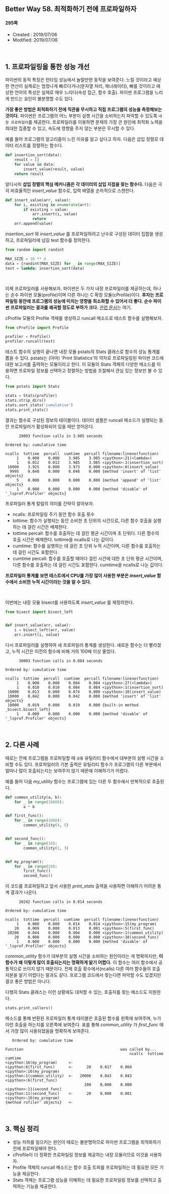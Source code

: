 ## Better Way 58. 최적화하기 전에 프로파일하자

#### 295쪽

* Created : 2019/07/06
* Modified: 2019/07/06

<br>

## 1. 프로파일링을 통한 성능 개선

파이썬의 동적 특징은 런타임 성능에서 놀랄만한 동작을 보여준다. 느릴 것이라고 예상한 연산이 실제로는 엄청나게 빠르다거나(문자열 처리, 제너레이터), 빠를 것이라고 예상한 언어의 특성은 실제로 매우 느리다(속성 접근, 함수 호출). 파이썬 프로그램을 느리게 만드는 요인이 불분명할 수도 있다.  

**가장 좋은 방법은 최적화하기 전에 직관을 무시하고 직접 프로그램의 성능을 측정해보는 것이다.** 파이썬은 프로그램의 어느 부분이 실행 시간을 소비하는지 파악할 수 있도록 `내장 프로파일러`를 제공한다. 프로파일러를 이용하면 문제의 가장 큰 원인에 최적화 노력을 최대한 집중할 수 있고, 속도에 영향을 주지 않는 부분은 무시할 수 있다.

예를 들어 프로그램의 알고리즘이 느린 이유를 알고 싶다고 하자. 다음은 삽입 정렬로 데이터 리스트를 정렬하는 함수다.

```python
def insertion_sort(data):
    result = []
    for value in data:
        insert_value(result, value)
    return result
```

알다시피 **삽입 정렬의 핵심 메커니즘은 각 데이터의 삽입 지접을 찾는 함수다.** 다음은 극히 비효율적인 *insert\_value* 함수로, 입력 배열을 순차적으로 스캔한다.

```python
def insert_value(arr, value):
    for i, existing in enumerate(arr):
        if existing > value:
            arr.insert(i, value)
            return
    arr.append(value)
```

*insertion\_sort* 와 *insert\_value* 를 프로파일하려고 난수로 구성된 데이터 집합을 생성하고, 프로파일러에 넘길 test 함수를 정의한다.

```python
from random import randint

MAX_SIZE = 10 ** 4
data = [randint(MAX_SIZE) for _ in range(MAX_SIZE)]
test = lambda: insertion_sort(data)
```

<br>

이제 프로파일러를 사용해보자. 파이썬은 두 가지 내장 프로파일러를 제공하는데, 하나는 순수 파이썬 모듈(profile)이며 다른 하나는 C 확장 모듈(cProfile)이다. **후자는 프로파일링 동안에 프로그램의 성능에 미치는 영향을 최소화할 수 있어서 더 좋다. 순수 파이썬 프로파일러는 결과를 왜곡할 정도로 부하가 크다.** [관련 문서](https://docs.python.org/3/library/profile.html)는 여기.

cProfile 모듈의 Profile 객체를 생성하고 runcall 메소드로 테스트 함수를 실행해보자.

```python
from cProfile import Profile

profiler = Profile()
profiler.runcall(test)
```

테스트 함수의 실행이 끝나면 내장 모듈 pstats의 Stats 클래스로 함수의 성능 통계를 뽑을 수 있다. pstats는 (아마) 'Print Statistics'의 약자로 프로파일링된 파이썬 코드에 대한 보고서를 출력하는 모듈이라고 한다. 이 모듈의 Stats 객체의 다양한 메소드를 이용하면 프로파일 정보를 선택하고 정렬하는 방법을 조절해서 관심 있는 정보만 볼 수 있다.

```python
from pstats import Stats

stats = Stats(profiler)
stats.strip_dirs()
stats.sort_stats('cumulative')
stats.print_stats()
```

결과는 함수로 구성된 정보의 테이블이다. 데이터 샘플은 runcall 메소드가 실행되는 동안 프로파일러가 활성화되어 있을 때만 얻어온다.

```
      20003 function calls in 3.985 seconds

Ordered by: cumulative time

ncalls  tottime  percall  cumtime  percall filename:lineno(function)
     1    0.000    0.000    3.985    3.985 <ipython>:21(<lambda>)
     1    0.012    0.012    3.985    3.985 <ipython>:1(insertion_sort)
 10000    3.925    0.000    3.973    0.000 <ipython>:8(insert_value)
  9995    0.048    0.000    0.048    0.000 {method 'insert' of 'list' objects}
     5    0.000    0.000    0.000    0.000 {method 'append' of 'list' objects}
     1    0.000    0.000    0.000    0.000 {method 'disable' of '_lsprof.Profiler' objects}
```

프로파일러 통계 칼럼의 의미를 간략히 알아보자.

* ncalls: 프로파일링 주기 동안 함수 호출 횟수
* tottime: 함수가 실행되는 동안 소비한 초 단위의 시간으로, 다른 함수 호출을 실행하는 데 걸린 시간은 배제한다.
* tottime percall: 함수를 호출하는 데 걸린 평균 시간이며 초 단위다. 다른 함수의 호출 시간은 배제한다. tottime을 ncalls로 나눈 값이다.
* cumtime: 함수를 실행하는 데 걸린 초 단위 누적 시간이며, 다른 함수를 호출하는 데 걸린 시간도 포함한다.
* cumtime percall: 함수를 호출할 때마다 걸린 시간에 대한 초 단위 평균 시간이며, 다른 함수를 호출하는 데 걸린 시간도 포함한다. cumtime을 ncalls로 나눈 값이다.

**프로파일러 통계를 보면 테스트에서 CPU를 가장 많이 사용한 부분은 *insert\_value* 함수에서 소비한 누적 시간이라는 것을 알 수 있다.**

<br>

이번에는 내장 모듈 bisect를 사용하도록 *insert\_value* 를 재정의한다.

```python
from bisect import bisect_left


def insert_value(arr, value):
    i = bisect_left(arr, value)
    arr.insert(i, value)
```

다시 프로파일러를 실행하여 새 프로파일러 통계를 생성한다. 새로운 함수는 더 빨라졌고, 누적 시간은 이전의 함수에 비해 거의 100배 이상 줄었다.


```
      30003 function calls in 0.084 seconds

Ordered by: cumulative time

ncalls  tottime  percall  cumtime  percall filename:lineno(function)
     1    0.000    0.000    0.084    0.084 <ipython>:27(<lambda>)
     1    0.010    0.010    0.084    0.084 <ipython>:1(insertion_sort)
 10000    0.013    0.000    0.074    0.000 <ipython>:10(insert_value)
 10000    0.042    0.000    0.042    0.000 {method 'insert' of 'list' objects}
 10000    0.019    0.000    0.019    0.000 {built-in method _bisect.bisect_left}
     1    0.000    0.000    0.000    0.000 {method 'disable' of '_lsprof.Profiler' objects}
```


<Br>

## 2. 다른 사례

때로는 전체 프로그램을 프로파일할 때 `공통` 유틸리티 함수에서 대부분의 실행 시간을 소비할 수도 있다. 프로파일러의 기본 출력은 유틸리티 함수가 프로그램의 다른 부분에서 얼마나 많이 호출되는지는 보여주지 않기 때문에 이해하기가 어렵다.

예를 들어 다음 *my\_utility* 함수는 프로그램에 있는 다른 두 함수에서 반복적으로 호출된다.


```python
def common_utility(a, b):
    for _ in range(10000):
        a * b

def first_func():
    for _ in range(1000):
        common_utility(4, 5)


def second_func():
    for _ in range(10):
        common_utility(1, 3)


def my_program():
    for _ in range(20):
        first_func()
        second_func()
```

이 코드를 프로파일하고 앞서 사용한 *print\_stats* 출력을 사용하면 이해하기 어려운 통계 결과가 나온다.


```
      20242 function calls in 0.014 seconds

Ordered by: cumulative time

ncalls  tottime  percall  cumtime  percall filename:lineno(function)
     1    0.000    0.000    0.014    0.014 <ipython>:15(my_program)
    20    0.009    0.000    0.013    0.001 <ipython>:5(first_func)
 20200    0.044    0.000    0.004    0.000 <ipython>:1(common_utility)
    20    0.000    0.000    0.000    0.000 <ipython>:10(second_func)
     1    0.000    0.000    0.000    0.000 {method 'disable' of '_lsprof.Profiler' objects}
```

*common\_utility* 함수가 대부분의 실행 시간을 소비하는 원인이라는 게 명확하지만, **이 함수가 왜 이렇게 많이 호출되는지는 명확하게 알기 어렵다.** 이 함수는 여러 함수에서 공통적으로 쓰이지 않기 때문이다. 전체 호출 횟수에서(ncalls) 다른 여러 함수들의 호출 지분을 알기 어렵다는 말과도 같다. 프로그램 코드에서 찾는다면 파악할 수도 있겠지만 결코 좋은 방법은 아니다.  

다행히 Stats 클래스는 이런 상황에도 대처할 수 있는, 호출자를 찾는 메소드도 지원한다.


```python
stats.print_callers()
```

메소드를 통해 반환된 프로파일러 통계 테이블은 호출된 함수를 왼쪽에 보여주며, 누가 이런 호출을 하는지를 오른쪽에 보여준다. 표를 통해 *common\_utility* 가 *first\_func* 에서 가장 많이 사용되었음을 명확하게 보여준다.


```
   Ordered by: cumulative time

Function                                           was called by...
                                                       ncalls  tottime  cumtime
<ipython:16(my_program)     <- 
<ipython:6(first_func)      <-      20    0.017    0.060  <ipython>:16(my_program)
<ipython:1(common_utility)  <-   20000    0.043    0.043  <ipython>:6(first_func)
                                   200    0.000    0.000  <ipython>:11(second_func)
<ipython:11(second_func)    <-      20    0.000    0.001  <ipython>:16(my_program)
{method rofiler' objects}   <- 
```

<br>

## 3. 핵심 정리

* 성능 저하를 일으키는 원인이 때로는 불분명하므로 파이썬 프로그램을 최적화하기 전에 프로파일해야 한다.
* cProfile이 더 정확한 프로파일링 정보를 제공하는 내장 모듈이므로 이것을 사용하자.
* Profile 객체의 runcall 메소드는 함수 호출 트피를 프로파일하는 데 필요한 모든 기능을 제공한다.
* Stats 객체는 프로그램 성능을 이해하는 데 필요한 프로파일링 정보를 선택하고 출력하는 기능을 제공한다.
